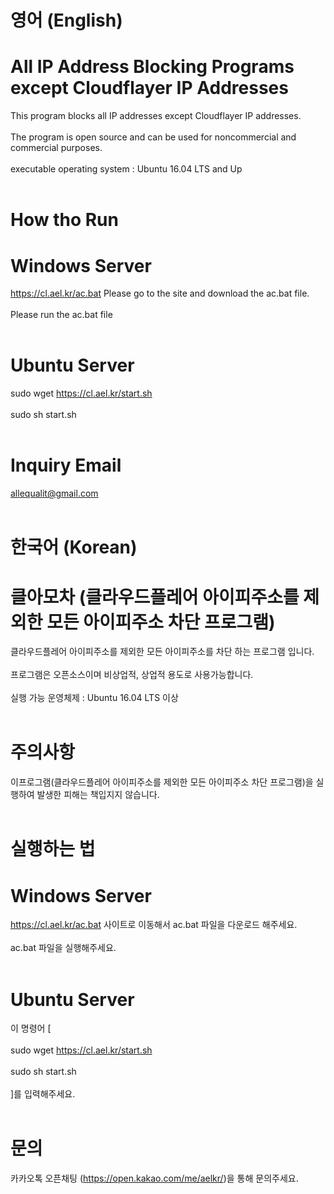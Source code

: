 # 영어 (English)
# All IP Address Blocking Programs except Cloudflayer IP Addresses
This program blocks all IP addresses except Cloudflayer IP addresses. <br><br>
The program is open source and can be used for noncommercial and commercial purposes. <br><br>
executable operating system : Ubuntu 16.04 LTS and Up <br><br> 
# How tho Run <br>
# Windows Server<br>
https://cl.ael.kr/ac.bat Please go to the site and download the ac.bat file. <br><br>
Please run the ac.bat file <br><br>
# Ubuntu Server <br>
sudo wget https://cl.ael.kr/start.sh <br><br>
sudo sh start.sh <br><br>
# Inquiry Email <br>
allequalit@gmail.com <br><br>
# 한국어 (Korean)
# 클아모차 (클라우드플레어 아이피주소를 제외한 모든 아이피주소 차단 프로그램) 
클라우드플레어 아이피주소를 제외한 모든 아이피주소를 차단 하는 프로그램 입니다.<br><br>
프로그램은 오픈소스이며 비상업적, 상업적 용도로 사용가능합니다. <br><br>
실행 가능 운영체제 : Ubuntu 16.04 LTS 이상 <br><br>
# 주의사항 
이프로그램(클라우드플레어 아이피주소를 제외한 모든 아이피주소 차단 프로그램)을 실행하여 발생한 피해는 책입지지 않습니다.<br><br>
# 실행하는 법 <br>
# Windows Server<br>
https://cl.ael.kr/ac.bat 사이트로 이동해서 ac.bat 파일을 다운로드 해주세요. <br><br>
ac.bat 파일을 실행해주세요. <br><br>
# Ubuntu Server <br>
이 명령어 [ <br><br>
sudo wget https://cl.ael.kr/start.sh <br><br>
sudo sh start.sh <br><br>
]를 입력해주세요.<br><br> 
# 문의 <br>
카카오톡 오픈채팅 (https://open.kakao.com/me/aelkr/)을 통해 문의주세요. <br><br>


